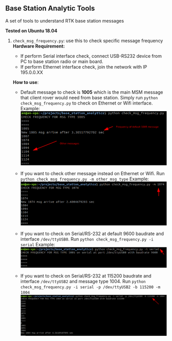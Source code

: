Base Station Analytic Tools
---
A set of tools to understand RTK base station messages

__Tested on Ubuntu 18.04__

1. `check_msg_frequency.py`: use this to check specific message frequency
    __Hardware Requirement:__
    - If perform Serial interface check, connect USB-RS232 device from PC to base station radio or main board.
    - If perform Ethernet interface check, join the network with IP 195.0.0.XX 
    
    __How to use__:
    - Default message to check is __1005__ which is the main MSM message that client rover would need from base station. Simply run `python check_msg_frequency.py` to check on Ethernet or Wifi interface.
    Example:
    ![img](./img/check_frequency1.png)

    - If you want to check other message instead on Ethernet or Wifi. Run `python check_msg_frequency.py -m other_msg_type`
    Example:
    ![img2](./img/check_frequency2.png)
    - If you want to check on Serial/RS-232 at default 9600 baudrate and interface `/dev/ttyUSB0`. Run `python check_msg_frequency.py -i serial`
    Example:
    ![img3](./img/check_frequency3.png)

    - If you want to check on Serial/RS-232 at 115200 baudrate and interface `/dev/ttyUSB2` and message type 1004. Run `python check_msg_frequency.py -i serial -p /dev/ttyUSB2 -b 115200 -m 1004`
    ![img4](./img/check_frequency4.png)
